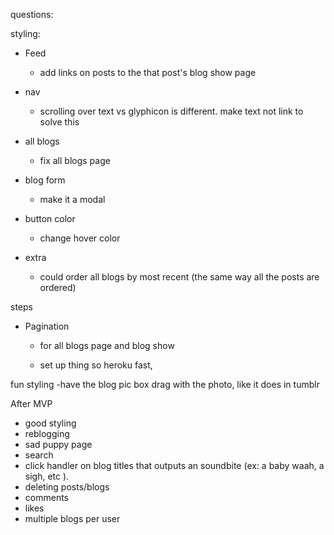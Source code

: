 questions:

styling:

  - Feed
    - add links on posts to the that post's blog show page


  - nav
    - scrolling over text vs glyphicon is different. make text not link to solve this

  - all blogs
    - fix all blogs page

  - blog form
    - make it a modal

  - button color
    - change hover color

  - extra
    - could order all blogs by most recent (the same way all the posts are ordered)

steps

  - Pagination
    - for all blogs page and blog show

    - set up thing so heroku fast,

fun styling
  -have the blog pic box drag with the photo, like it does in tumblr

After MVP
  - good styling
  - reblogging
  - sad puppy page
  - search
  - click handler on blog titles that outputs an soundbite (ex: a baby waah, a sigh, etc ).
  - deleting posts/blogs
  - comments
  - likes
  - multiple blogs per user
